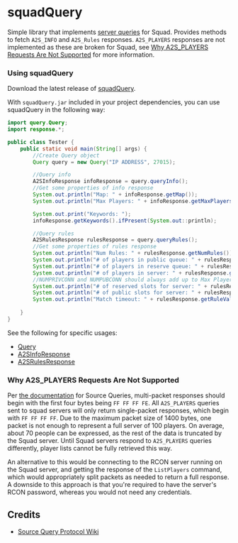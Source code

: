 # squadQuery
Simple library that implements [server queries](https://developer.valvesoftware.com/wiki/Server_queries#A2S_RULES)
for Squad. Provides methods to fetch `A2S_INFO` and `A2S_Rules` responses. `A2S_PLAYERS` responses
are not implemented as these are broken for Squad, see [Why A2S_PLAYERS Requests Are Not Supported](#why-a2s-players-requests-are-not-supported)
for more information.

### Using squadQuery
Download the latest release of [squadQuery](https://github.com/roengle/squadQuery/releases/latest).

With `squadQuery.jar` included in your project dependencies, you can use squadQuery in the following way:

```java
import query.Query;
import response.*;

public class Tester {
    public static void main(String[] args) {
        //Create Query object
        Query query = new Query("IP ADDRESS", 27015);

        //Query info
        A2SInfoResponse infoResponse = query.queryInfo();
        //Get some properties of info response
        System.out.println("Map: " + infoResponse.getMap());
        System.out.println("Max Players: " + infoResponse.getMaxPlayers());

        System.out.print("Keywords: ");
        infoResponse.getKeywords().ifPresent(System.out::println);

        //Query rules
        A2SRulesResponse rulesResponse = query.queryRules();
        //Get some properties of rules response
        System.out.println("Num Rules: " + rulesResponse.getNumRules());
        System.out.println("# of players in public queue: " + rulesResponse.getRuleValue("PublicQueue_i"));
        System.out.println("# of players in reserve queue: " + rulesResponse.getRuleValue("ReservedQueue_i"));
        System.out.println("# of players in server: " + rulesResponse.getRuleValue("PlayerCount_i"));
        //NUMPRIVCONN and NUMPUBCONN should always add up to Max Players from A2S_INFO query
        System.out.println("# of reserved slots for server: " + rulesResponse.getRuleValue("NUMPRIVCONN"));
        System.out.println("# of public slots for server: " + rulesResponse.getRuleValue("NUMPUBCONN"));
        System.out.println("Match timeout: " + rulesResponse.getRuleValue("MatchTimeout_f"));
        
    }
}
```
See the following for specific usages:

* [Query](https://github.com/roengle/squadQuery/blob/main/src/query/Query.java)
* [A2SInfoResponse](https://github.com/roengle/squadQuery/blob/main/src/response/A2SInfoResponse.java)
* [A2SRulesResponse](https://github.com/roengle/squadQuery/blob/main/src/response/A2SRulesResponse.java)

### Why A2S_PLAYERS Requests Are Not Supported
Per [the documentation](https://developer.valvesoftware.com/wiki/Server_queries#Multi-packet_Response_Format) for Source Queries,
multi-packet responses should begin with the first four bytes being `FF FF FF FE`. All `A2S_PLAYERS` queries sent to squad servers will only return
single-packet responses, which begin with `FF FF FF FF`. Due to the maximum packet size of 1400 bytes, one packet is not enough
to represent a full server of 100 players. On average, about 70 people can be expressed, as the rest of the data is truncated by the 
Squad server. Until Squad servers respond to `A2S_PLAYERS` queries differently, player lists cannot be fully retrieved this way.

An alternative to this would be connecting to the RCON server running on the Squad server, and getting the response of the 
`ListPlayers` command, which would appropriately split packets as needed to return a full response. A downside to this approach 
is that you're required to have the server's RCON password, whereas you would not need any credentials.

## Credits
* [Source Query Protocol Wiki](https://developer.valvesoftware.com/wiki/Server_queries)